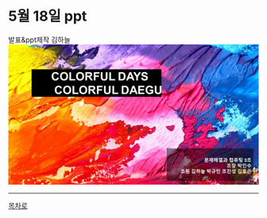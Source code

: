 # 5월 18일 ppt  

발표&ppt제작 김하늘
![](https://github.com/isp829/2021_MHC_3/blob/main/5.18/%EC%8A%AC%EB%9D%BC%EC%9D%B4%EB%93%9C1.PNG)  


----------------------  
[목차로](https://github.com/isp829/2021_MHC_3/blob/main/README.md)  
